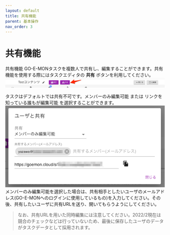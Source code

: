 ```yaml
---
layout: default
title: 共有機能
parent: 基本操作
nav_order: 3
---
```


# 共有機能

共有機能
GO-E-MONタスクを複数人で共有し、編集することができます。共有機能を使用する際にはタスクエディタの **共有** ボタンを利用してください。
![](/images/62060f24a33d9d0022922328.png)

タスクはデフォルトでは共有不可です。メンバーのみ編集可能 または リンクを知っている誰もが編集可能 を選択することができます。
![](/images/62060f722b0885001d4f5792.png)
メンバーのみ編集可能を選択した場合は、共有相手としたいユーザのメールアドレス(GO-E-MONへのログインに使用しているもの)を入力してください。その後、共有したいユーザに共有URLを送り、開いてもらうようにしてください。

> なお、共有URLを用いた同時編集には注意してください。2022/2現在は競合のチェックなどは行っていないため、最後に保存したユーザのデータがタスクデータとして採用されます。
